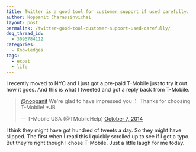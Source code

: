 ```yaml
---
title: Twitter is a good tool for customer support if used carefully.
author: Noppanit Charassinvichai
layout: post
permalink: /twitter-good-tool-customer-support-used-carefully/
dsq_thread_id:
  - 3095784112
categories:
  - Knowledges
tags:
  - expat
  - life
---
```

I recently moved to NYC and I just got a pre-paid T-Mobile just to try it out how it goes. And this is what I tweeted and got a reply back from T-Mobile. 

<blockquote class="twitter-tweet" lang="en">
  <p>
    <a href="https://twitter.com/noppanit">@noppanit</a> We're glad to have impressed you <img src="http://www.noppanit.com/wp-includes/images/smilies/simple-smile.png" alt=":)" class="wp-smiley" style="height: 1em; max-height: 1em;" /> Thanks for choosing T-Mobile! *JB
  </p>
  
  <p>
    &mdash; T-Mobile USA (@TMobileHelp) <a href="https://twitter.com/TMobileHelp/status/519478596046712832">October 7, 2014</a>
  </p>
</blockquote>



I think they might have got hundred of tweets a day. So they might have slipped. The first when I read this I quickly scrolled up to see if I got a typo. But they&#8217;re right though I chose T-Mobile. Just a little laugh for me today.